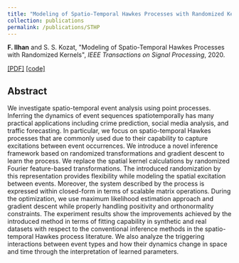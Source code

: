 ```yaml
---
title: "Modeling of Spatio-Temporal Hawkes Processes with Randomized Kernels"
collection: publications
permalink: /publications/STHP
---
```

**F. Ilhan** and S. S. Kozat, "Modeling of Spatio-Temporal Hawkes Processes with Randomized Kernels", <i>IEEE Transactions on Signal Processing</i>, 2020.

[[PDF]](https://ieeexplore.ieee.org/document/9177186) [[code]](https://github.com/fatih-ilhan/sthawkes)


## Abstract

We investigate spatio-temporal event analysis using point processes. 
Inferring the dynamics of event sequences spatiotemporally has many 
practical applications including crime prediction, social media analysis, and traffic forecasting. 
In particular, we focus on spatio-temporal Hawkes processes that are commonly used 
due to their capability to capture excitations between event occurrences. 
We introduce a novel inference framework based on randomized transformations 
and gradient descent to learn the process. We replace the spatial kernel calculations by randomized 
Fourier feature-based transformations. The introduced randomization by this representation 
provides flexibility while modeling the spatial excitation between events. 
Moreover, the system described by the process is expressed within closed-form 
in terms of scalable matrix operations. During the optimization, we use maximum 
likelihood estimation approach and gradient descent while properly handling positivity 
and orthonormality constraints. The experiment results show the improvements 
achieved by the introduced method in terms of fitting capability in synthetic and real datasets 
with respect to the conventional inference methods in the spatio-temporal Hawkes process literature. 
We also analyze the triggering interactions between event types and how their dynamics change in 
space and time through the interpretation of learned parameters.

